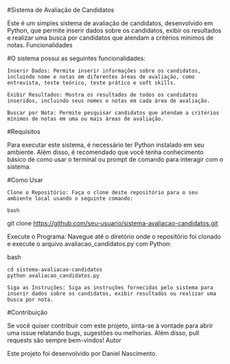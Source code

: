 #Sistema de Avaliação de Candidatos

Este é um simples sistema de avaliação de candidatos, desenvolvido em Python, que permite inserir dados sobre os candidatos, exibir os resultados e realizar uma busca por candidatos que atendam a critérios mínimos de notas.
Funcionalidades

#O sistema possui as seguintes funcionalidades:

    Inserir Dados: Permite inserir informações sobre os candidatos, incluindo nome e notas em diferentes áreas de avaliação, como entrevista, teste teórico, teste prático e soft skills.

    Exibir Resultados: Mostra os resultados de todos os candidatos inseridos, incluindo seus nomes e notas em cada área de avaliação.

    Buscar por Nota: Permite pesquisar candidatos que atendam a critérios mínimos de notas em uma ou mais áreas de avaliação.

#Requisitos

Para executar este sistema, é necessário ter Python instalado em seu ambiente. Além disso, é recomendado que você tenha conhecimento básico de como usar o terminal ou prompt de comando para interagir com o sistema.

#Como Usar

    Clone o Repositório: Faça o clone deste repositório para o seu ambiente local usando o seguinte comando:

    bash

git clone https://github.com/seu-usuario/sistema-avaliacao-candidatos.git

Execute o Programa: Navegue até o diretório onde o repositório foi clonado e execute o arquivo avaliacao_candidatos.py com Python:

bash

    cd sistema-avaliacao-candidatos
    python avaliacao_candidatos.py

    Siga as Instruções: Siga as instruções fornecidas pelo sistema para inserir dados sobre os candidatos, exibir resultados ou realizar uma busca por nota.

#Contribuição

Se você quiser contribuir com este projeto, sinta-se à vontade para abrir uma issue relatando bugs, sugestões ou melhorias. Além disso, pull requests são sempre bem-vindos!
Autor

Este projeto foi desenvolvido por Daniel Nascimento.
